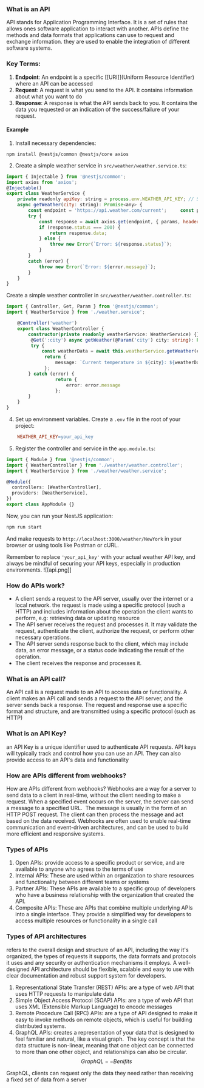 ### What is an API

API stands for Application Programming Interface. It is a set of rules that allows ones software application to interact with another. APIs define the methods and data formats that applications can use to request and exchange information. they are used to enable the integration of different software systems.

### Key Terms:

1. **Endpoint**: An endpoint is a specific [[URI]](Uniform Resource Identifier) where an API can be accessed
2. **Request**: A request is what you send to the API. It contains information about what you want to do
3. **Response**: A response is what the API sends back to you. It contains the data you requested or an indication of the success/failure of your request.

#### Example

1. Install necessary dependencies:

`npm install @nestjs/common @nestjs/core axios`

2. Create a simple weather service in `src/weather/weather.service.ts`:

```js
import { Injectable } from '@nestjs/common'; 
import axios from 'axios';  
@Injectable() 
export class WeatherService {   
	private readonly apiKey: string = process.env.WEATHER_API_KEY; // Set your API key in the environment variable    
	async getWeather(city: string): Promise<any> {     
		const endpoint = 'https://api.weather.com/current';     const params = { city };      
		try {       
			const response = await axios.get(endpoint, { params, headers: { apikey: this.apiKey } });        
			if (response.status === 200) {         
				return response.data;       
			} else {         
				throw new Error(`Error: ${response.status}`);       
			}     
		} 
		catch (error) {       
			throw new Error(`Error: ${error.message}`);     
		}   
	} 
}
```

Create a simple weather controller in `src/weather/weather.controller.ts`:

```ts
import { Controller, Get, Param } from '@nestjs/common'; 
import { WeatherService } from './weather.service'; 

	@Controller('weather') 
	export class WeatherController { 
		constructor(private readonly weatherService: WeatherService) {}
		 @Get(':city') async getWeather(@Param('city') city: string): Promise<any> { 
		 try { 
			 const weatherData = await this.weatherService.getWeather(city);
			  return { 
				  message: `Current temperature in ${city}: ${weatherData.temperature}` 
			  };
		} catch (error) { 
				  return { 
					  error: error.message 
				  };
		} 
	} 
}
```

4. Set up environment variables. Create a `.env` file in the root of your project:

```makefile
	WEATHER_API_KEY=your_api_key
```
5. Register the controller and service in the `app.module.ts`:

```ts
import { Module } from '@nestjs/common';
import { WeatherController } from './weather/weather.controller';
import { WeatherService } from './weather/weather.service';

@Module({
  controllers: [WeatherController],
  providers: [WeatherService],
})
export class AppModule {}

```

Now, you can run your NestJS application:

```bash
npm run start
```

And make requests to `http://localhost:3000/weather/NewYork` in your browser or using tools like Postman or cURL.

Remember to replace `'your_api_key'` with your actual weather API key, and always be mindful of securing your API keys, especially in production environments.
![[api.png]]

### How do APIs work?

- A client sends a request to the API server, usually over the internet or a local network. the request is made using a specific protocol (such a HTTP) and includes information about the operation the client wants to perform, e.g: retrieving data or updating resource
- The API server receives the request and processes it. It may validate the request, authenticate the client, authorize the request, or perform other necessary operations.
- The API server sends response back to the client, which may include data, an error message, or a status code indicating the result of the operation.
- The client receives the response and processes it.

### What is an API call?

An API call is a request made to an API to access data or functionality. A client makes an API call and sends a request to the API server, and the server sends back a response. The request and response use a specific format and structure, and are transmitted using a specific protocol (such as HTTP)

### What is an API Key?

an API Key is a unique identifier used to authenticate API requests. API keys will typically track and control how you can use an API. They can also provide access to an API's data and functionality

### How are APIs different from webhooks?

How are APIs different from webhooks? Webhooks are a way for a server to send data to a client in real-time, without the client needing to make a request. When a specified event occurs on the server, the server can send a message to a specified URL.  The message is usually in the form of an HTTP POST request. The client can then process the message and act based on the data received. Webhooks are often used to enable real-time communication and event-driven architectures, and can be used to build more efficient and responsive systems.

### Types of APIs

1. Open APIs: provide access to a specific product or service, and are available to anyone who agrees to the terms of use
2. Internal APIs: These are used within an organization to share resources and functionality between different teams or systems
3. Partner APIs: These APIs are available to a specific group of developers who have a business relationship with the organization that created the API.
4. Composite APIs: These are APIs that combine multiple underlying APIs into a single interface. They provide a simplified way for developers to access multiple resources or functionality in a single call

### Types of API architectures

refers to the overall design and structure of an API, including the way it's organized, the types of requests it supports, the data formats and protocols it uses and any security or authentication mechanisms it employs. A well-designed API architecture should be flexible, scalable and easy to use with clear documentation and robust support system for developers. 

1. Representational State Transfer (REST) APIs: are a type of web API that uses HTTP requests to manipulate data
2. Simple Object Access Protocol (SOAP) APIs: are a type of web API that uses XML (Extensible Markup Language) to encode messages
3. Remote Procedure Call (RPC) APIs: are a type of API designed to make it easy to invoke methods on remote objects, which is useful for building distributed systems.
4. GraphQL APIs: creates a representation of your data that is designed to feel familiar and natural, like a visual graph.  The key concept is that the data structure is non-linear, meaning that one object can be connected to more than one other object, and relationships can also be circular.
	$$GraphQL -- Benifits$$

GraphQL, clients can request only the data they need rather than receiving a fixed set of data from a server